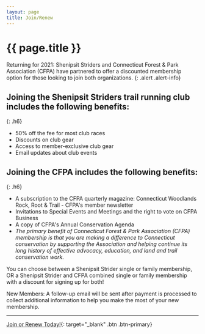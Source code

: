 ```yaml
---
layout: page
title: Join/Renew
---
```


# {{ page.title }}

Returning for 2021: Shenipsit Striders and Connecticut Forest & Park Association (CFPA) have partnered to offer a discounted membership option for those looking to join both organizations.
{: .alert .alert-info}

## Joining the Shenipsit Striders trail running club includes the following benefits:
{: .h6}

* 50% off the fee for most club races
* Discounts on club gear
* Access to member-exclusive club gear
* Email updates about club events

## Joining the CFPA includes the following benefits:
{: .h6}

* A subscription to the CFPA quarterly magazine: Connecticut Woodlands Rock, Root & Trail - CFPA's member newsletter
* Invitations to Special Events and Meetings and the right to vote on CFPA Business
* A copy of CFPA's Annual Conservation Agenda
* *The primary benefit of Connecticut Forest & Park Association (CFPA) membership is that you are making a difference to Connecticut conservation by supporting the Association and helping continue its long history of effective advocacy, education, and land and trail conservation work.*

You can choose between a Shenipsit Strider single or family membership, OR a Shenipsit Strider and CFPA combined single or family membership with a discount for signing up for both!

New Members: A follow-up email will be sent after payment is processed to 
collect additional information to help you make the most of your new membership.

* * *

[Join or Renew Today!](https://shenipsit-striders.cheddarup.com){: target="_blank" .btn .btn-primary}
